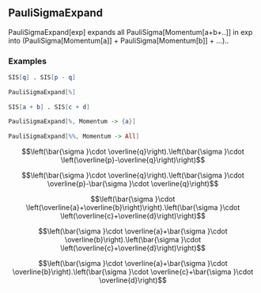 ##  PauliSigmaExpand 

PauliSigmaExpand[exp] expands all PauliSigma[Momentum[a+b+..]] in exp into (PauliSigma[Momentum[a]] + PauliSigma[Momentum[b]] + ...)..

###  Examples 

```mathematica
SIS[q] . SIS[p - q] 
 
PauliSigmaExpand[%] 
 
SIS[a + b] . SIS[c + d] 
 
PauliSigmaExpand[%, Momentum -> {a}] 
 
PauliSigmaExpand[%%, Momentum -> All]
```

$$\left(\bar{\sigma }\cdot \overline{q}\right).\left(\bar{\sigma }\cdot \left(\overline{p}-\overline{q}\right)\right)$$

$$\left(\bar{\sigma }\cdot \overline{q}\right).\left(\bar{\sigma }\cdot \overline{p}-\bar{\sigma }\cdot \overline{q}\right)$$

$$\left(\bar{\sigma }\cdot \left(\overline{a}+\overline{b}\right)\right).\left(\bar{\sigma }\cdot \left(\overline{c}+\overline{d}\right)\right)$$

$$\left(\bar{\sigma }\cdot \overline{a}+\bar{\sigma }\cdot \overline{b}\right).\left(\bar{\sigma }\cdot \left(\overline{c}+\overline{d}\right)\right)$$

$$\left(\bar{\sigma }\cdot \overline{a}+\bar{\sigma }\cdot \overline{b}\right).\left(\bar{\sigma }\cdot \overline{c}+\bar{\sigma }\cdot \overline{d}\right)$$